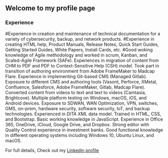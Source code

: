 ## Welcome to my profile page

### Experience
#Experience in creation and maintenance of technical documentation for a variety of cybersecurity, backup, and network products.
#Experience in creating HTML help, Product Manuals, Release Notes, Quick Start Guides, Getting Started Guides, White Papers, Install Cards, etc.
#Good woking knowledge of Agile methodology and worked in scrum, Kanban, and Scaled-Agile Framework (SAFe).
Experiences in migration of content from CHM to PDF and PDF to Context-Sensitive Help (CSH) model.
Took part in transition of authoring environment from Adobe FrameMaker to Madcap Flare.
Experience in implementing Git-based CMS (Managed Gitlab).
Exposure to different CMS and authoring tools (Vasont, Perforce, XMetal, Confluence, Salesforce, Adobe FrameMaker, Gitlab, Madcap Flare).
Converted content from videos to text and text to videos (Camtasia, Brightcove).
Multiple platform testing on Windows, macOS, iOS, and Android devices.
Exposure to SDWAN, WAN Optimization, VPN, switches, GMS, on-prem, hardware security, software security, IoT, and backup technologies.
Experienced in _DITA XML_ data model.
Trained in HTML, CSS, and Bootstrap.
Basic working knowledge in JavaScript.
Experience in Office 365, OneDrive, iCloud, Google Drive, and Dropbox.
Strong editor with Quality Control experience in investment banks.
Good functional knowledge in different operating systems including Windows 10, Ubuntu Linux, and macOS.

For full details, Check out my [Linkedin profile](https://www.linkedin.com/in/ashokchandru/)
